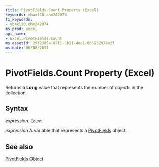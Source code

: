 ```yaml
---
title: PivotFields.Count Property (Excel)
keywords: vbaxl10.chm242074
f1_keywords:
- vbaxl10.chm242074
ms.prod: excel
api_name:
- Excel.PivotFields.Count
ms.assetid: 29f23d5a-87f1-1b21-4ee1-665232970e2f
ms.date: 06/08/2017
---
```



# PivotFields.Count Property (Excel)

Returns a  **Long** value that represents the number of objects in the collection.


## Syntax

 _expression_. `Count`

 _expression_ A variable that represents a [PivotFields](Excel.PivotFields.md) object.


## See also


[PivotFields Object](Excel.PivotFields.md)

